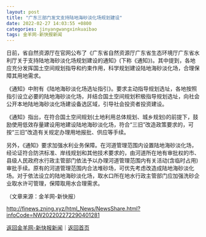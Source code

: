 ```yaml
---
layout: post
title: "广东三部门发文支持陆地海砂淡化场规划建设"
date: 2022-02-27 14:03:55 +0800
categories: jinyangwangxinkuaibao
tags: 金羊网-新快报新闻
---
```

<p>日前，省自然资源厅在官网公布了《广东省自然资源厅广东省生态环境厅广东省水利厅关于支持陆地海砂淡化场规划建设的通知》(下称《通知》)。其中提到，各地应充分发挥国土空间规划指导和约束作用，科学规划建设陆地海砂淡化场，合理保障其用地需求。</p>
 <p>《通知》中附有《陆地海砂淡化场选址指引》。要求主动指导规划选址，各地按照指引设立必要的陆地海砂淡化场，并结合国土空间规划积极指导规划选址，向社会公开本地陆地海砂淡化场建设备选区域，引导社会投资者投资建设。</p>
 <p>《通知》指出，在符合国土空间规划(土地利用总体规划、城乡规划)的前提下，鼓励使用低效存量建设用地建设陆地海砂淡化场，符合“三旧”改造政策要求的，可按“三旧”改造有关规定办理用地报批、供应等手续。</p>
 <p>另外，《通知》要求加强水利业务保障。在河道管理范围内设置陆地海砂淡化场，经论证符合防洪标准、岸线规划和其他技术要求的，由河道所在地有审批权的市、县级人民政府水行政主管部门依法予以办理河道管理范围内有关活动(含临时占用)审批手续。原有的河道管理范围内合法堆砂场，可优先考虑改造成陆地海砂淡化场。对于依法设立的陆地海砂淡化场，取水口所在地水行政主管部门应加强洗砂企业取水许可管理，保障取用水合理需求。</p><p class="em_media">（文章来源：金羊网-新快报）</p>

<http://finews.zning.xyz/html_News/NewsShare.html?infoCode=NW202202272290401281>

[返回金羊网-新快报新闻](//finews.withounder.com/category/jinyangwangxinkuaibao.html)｜[返回首页](//finews.withounder.com/)